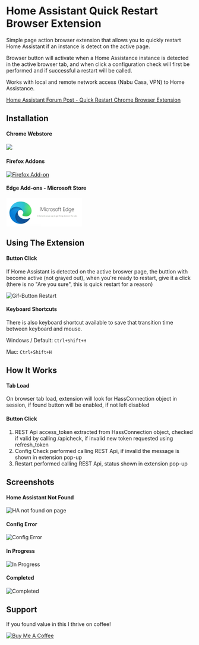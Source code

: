 # Home Assistant Quick Restart Browser Extension
Simple page action browser extension that allows you to quickly restart Home Assistant if an instance is detect on the active page.

Browser button will activate when a Home Assistance instance is detected in the active browser tab, and when click a configuration check will first be performed and if successful a restart will be called.

Works with local and remote network access (Nabu Casa, VPN) to Home Assistance.

[Home Assistant Forum Post - Quick Restart Chrome Browser Extension](https://community.home-assistant.io/t/quick-restart-chrome-browser-extension/154476)

## Installation

#### Chrome Webstore

[<img src="https://developer.chrome.com/webstore/images/ChromeWebStore_BadgeWBorder_v2_206x58.png">](https://chrome.google.com/webstore/detail/home-assistant-quick-rest/eoekhnolflkjbpiafambpfemogdidlch)

#### Firefox Addons

[![Firefox Add-on](https://addons.cdn.mozilla.net/static/img/addons-buttons/AMO-button_1.png)](https://addons.mozilla.org/en-US/firefox/addon/home-assistant-quick-restart)

#### Edge Add-ons - Microsoft Store

[![Edge Add-on](screenshots/edge-addon-logo.png)](https://microsoftedge.microsoft.com/addons/detail/kolacdnkhgnmbgnfcekhdnkoghneemdf)

## Using The Extension

#### Button Click

If Home Assistant is detected on the active broswer page, the buttion with become active (not grayed out), when you're ready to restart, give it a click (there is no "Are you sure", this is quick restart for a reason)

![Gif-Button Restart](https://github.com/warwickofthegh/Browser-Extension-Home-Assistant-Quick-Restart/blob/master/screenshots/gif-buttonclick.gif)

#### Keyboard Shortcuts

There is also keyboard shortcut available to save that transition time between keyboard and mouse.

Windows / Default: `Ctrl+Shift+H`

Mac: `Ctrl+Shift+H`


## How It Works

#### Tab Load
On browser tab load, extension will look for HassConnection object in session, if found button will be enabled, if not left disabled

#### Button Click

1. REST Api access_token extracted from HassConnection object, checked if valid by calling /apicheck, if invalid new token requested using refresh_token
2. Config Check performed calling REST Api, if invalid the message is shown in extension pop-up
3. Restart performed calling REST Api, status shown in extension pop-up


## Screenshots

#### Home Assistant Not Found
![HA not found on page](https://github.com/warwickofthegh/Browser-Extension-Home-Assistant-Quick-Restart/blob/master/screenshots/screenshot-nothapage.png)

#### Config Error

![Config Error](https://github.com/warwickofthegh/Browser-Extension-Home-Assistant-Quick-Restart/blob/master/screenshots/screenshot-configerror.png)

#### In Progress

![In Progress](https://github.com/warwickofthegh/Browser-Extension-Home-Assistant-Quick-Restart/blob/master/screenshots/screenshot-inprogress.png)

#### Completed

![Completed](https://github.com/warwickofthegh/Browser-Extension-Home-Assistant-Quick-Restart/blob/master/screenshots/screenshot-completed.png)



## Support
 
If you found value in this I thrive on coffee!

[<img src="https://cdn.buymeacoffee.com/buttons/default-orange.png" alt="Buy Me A Coffee" style="height: 51px !important;width: 217px !important;" >](https://www.buymeacoffee.com/ZRQ2mkM5XJp)
